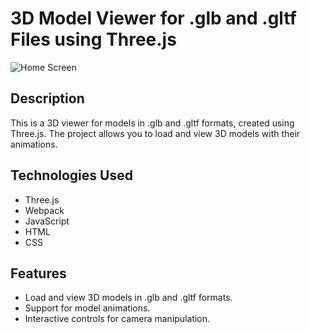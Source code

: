 # 3D Model Viewer for .glb and .gltf Files using Three.js

![Home Screen](./screen/home.gif)

## Description

This is a 3D viewer for models in .glb and .gltf formats, created using Three.js. The project allows you to load and view 3D models with their animations.

## Technologies Used

- Three.js
- Webpack
- JavaScript
- HTML
- CSS

## Features

- Load and view 3D models in .glb and .gltf formats.
- Support for model animations.
- Interactive controls for camera manipulation.

